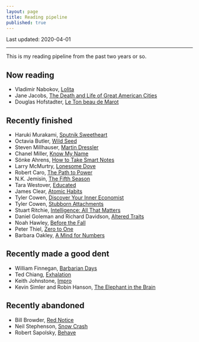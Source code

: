 ```yaml
---
layout: page
title: Reading pipeline
published: true
---
```


Last updated: 2020-04-01

------

This is my reading pipeline from the past two years or so.

## Now reading

* Vladimir Nabokov, [Lolita](https://www.goodreads.com/book/show/18133.Lolita)
* Jane Jacobs, [The Death and Life of Great American Cities](https://www.goodreads.com/book/show/30833.The_Death_and_Life_of_Great_American_Cities)
* Douglas Hofstadter, [Le Ton beau de Marot](https://www.goodreads.com/book/show/248193.Le_Ton_beau_de_Marot)

## Recently finished

* Haruki Murakami, [Sputnik Sweetheart](https://www.goodreads.com/book/show/9557.Sputnik_Sweetheart)
* Octavia Butler, [Wild Seed](https://www.goodreads.com/book/show/52318.Wild_Seed)
* Steven Millhauser, [Martin Dressler](https://www.goodreads.com/book/show/40856825-martin-dressler)
* Chanel Miller, [Know My Name](https://www.goodreads.com/book/show/47487207-know-my-name)
* Sönke Ahrens, [How to Take Smart Notes](https://www.goodreads.com/book/show/34507927-how-to-take-smart-notes)
* Larry McMurtry, [Lonesome Dove](https://www.goodreads.com/book/show/7615279-lonesome-dove)
* Robert Caro, [The Path to Power](https://www.goodreads.com/book/show/86524.The_Path_to_Power)
* N.K. Jemisin, [The Fifth Season](https://www.goodreads.com/book/show/19161852-the-fifth-season)
* Tara Westover, [Educated](https://www.goodreads.com/book/show/37930892-educated)
* James Clear, [Atomic Habits](https://www.goodreads.com/book/show/40121378-atomic-habits)
* Tyler Cowen, [Discover Your Inner Economist](https://www.goodreads.com/book/show/700668.Discover_Your_Inner_Economist)
* Tyler Cowen, [Stubborn Attachments](https://www.goodreads.com/book/show/31283667-stubborn-attachments)
* Stuart Ritchie, [Intelligence: All That Matters](https://www.goodreads.com/book/show/25356335-intelligence)
* Daniel Goleman and Richard Davidson, [Altered Traits](https://www.goodreads.com/book/show/34272471-altered-traits)
* Noah Hawley, [Before the Fall](https://www.goodreads.com/book/show/40670008-before-the-fall)
* Peter Thiel, [Zero to One](https://www.goodreads.com/book/show/18050143-zero-to-one)
* Barbara Oakley, [A Mind for Numbers](https://www.goodreads.com/book/show/18693655-a-mind-for-numbers)

## Recently made a good dent

* William Finnegan, [Barbarian Days](https://www.goodreads.com/book/show/18693910-barbarian-days)
* Ted Chiang, [Exhalation](https://www.goodreads.com/book/show/41160292-exhalation)
* Keith Johnstone, [Impro](https://www.goodreads.com/book/show/306940.Impro)
* Kevin Simler and Robin Hanson, [The Elephant in the Brain](https://www.goodreads.com/book/show/28820444-the-elephant-in-the-brain)

## Recently abandoned

* Bill Browder, [Red Notice](https://www.goodreads.com/book/show/24811910-red-notice)
* Neil Stephenson, [Snow Crash](https://www.goodreads.com/book/show/40651883-snow-crash)
* Robert Sapolsky, [Behave](https://www.goodreads.com/book/show/31170723-behave)
